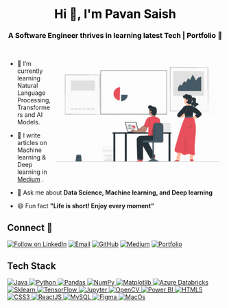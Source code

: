 <h1 align="center" style="color:black">Hi 👋, I'm Pavan Saish</h1>

<h3 align="center" style="color:black">A Software Engineer thrives in learning latest Tech | <a href="https://saish459.github.io/" target="_blank" style="text-decoration: none; color: black;">Portfolio</a> 🔗</h3>

<img align="right" alt="Coding" width="400" src="https://raw.githubusercontent.com/Saish459/Saish459/main/data_scientist.gif">
<br>

- 🌱 I’m currently learning Natural Language Processing, Transformers and AI Models.

- 📝 I write articles on Machine learning & Deep learning in [Medium](https://medium.com/@pavansaish) .

- 💬 Ask me about **Data Science, Machine learning, and Deep learning**

- 😄 Fun fact **"Life is short! Enjoy every moment"**


## Connect 🤝
<p align="left">
  <a href="https://www.linkedin.com/in/pavansaish" target="_blank"><img title="Follow on LinkedIn" src="https://img.shields.io/badge/LinkedIn-0077B5?style=for-the-badge&logo=linkedin&logoColor=white"/></a>
  <a href="mailto:pavannaruwork9@gmail.com"><img title="Email" src="https://img.shields.io/badge/Gmail-D14836?style=for-the-badge&logo=gmail&logoColor=white"/></a>
    <a href="https://github.com/Saish459"><img title="GitHub" src="https://img.shields.io/badge/GitHub-100000?style=for-the-badge&logo=github&logoColor=white"/></a>
  <a href="https://medium.com/@pavansaish"><img title="Medium" src="https://img.shields.io/badge/Medium-12100E?style=for-the-badge&logo=medium&logoColor=white"/></a>
  <a href="https://saish459.github.io/"><img title="Portfolio" src="https://img.shields.io/badge/Portfolio-%23000000.svg?style=for-the-badge&logo=firefox&logoColor=#FF7139"/></a>

</p>

## Tech Stack

<p align="left">
 <a href="#">
   <img alt="Java" src="https://img.shields.io/badge/Java-ED8B00?style=for-the-badge&logo=openjdk&logoColor=white" />
   <img alt="Python" src="https://img.shields.io/badge/python%20-%2314354C.svg?&style=for-the-badge&logo=python&logoColor=white"/>
  
  <img alt="Pandas" src="https://img.shields.io/badge/pandas%20-%23150458.svg?&style=for-the-badge&logo=pandas&logoColor=white" />
  <img alt="NumPy" src="https://img.shields.io/badge/numpy%20-%23013243.svg?&style=for-the-badge&logo=numpy&logoColor=white" />
  <img alt="Matplotlib" src="https://img.shields.io/badge/Matplotlib-%23ffffff.svg?style=for-the-badge&logo=Matplotlib&logoColor=black" />
    <img alt='Azure Databricks' src="https://img.shields.io/badge/Databricks-FF3621?style=for-the-badge&logo=Databricks&logoColor=white"/>

  <img alt="Sklearn" src="https://img.shields.io/badge/scikit--learn-%23F7931E.svg?style=for-the-badge&logo=scikit-learn&logoColor=white" />
  <img alt="TensorFlow" src="https://img.shields.io/badge/TensorFlow-FF6F00?style=for-the-badge&logo=tensorflow&logoColor=white"/>
  <img alt="Jupyter" src="https://img.shields.io/badge/Jupyter-F37626.svg?&style=for-the-badge&logo=Jupyter&logoColor=white"/>
  <img alt="OpenCV" src="https://img.shields.io/badge/OpenCV-27338e?style=for-the-badge&logo=OpenCV&logoColor=white"/>
  <img alt="Power BI" src="https://img.shields.io/badge/power_bi-F2C811?style=for-the-badge&logo=powerbi&logoColor=black"/>

  <img alt="HTML5" src="https://img.shields.io/badge/html5%20-%23E34F26.svg?&style=for-the-badge&logo=html5&logoColor=white"/>
  <img alt="CSS3" src="https://img.shields.io/badge/css3%20-%231572B6.svg?&style=for-the-badge&logo=css3&logoColor=white"/>
  <img alt="ReactJS" src="https://img.shields.io/badge/React-20232A?style=for-the-badge&logo=react&logoColor=61DAFB"/>
  
  <img alt='MySQL' src="https://img.shields.io/badge/SQL-MySQL?style=for-the-badge&logo=mysql&color=F29111"/>
  <img alt='Figma' src="https://img.shields.io/badge/Figma-F24E1E?style=for-the-badge&logo=figma&logoColor=white"/>
  <img alt='MacOs' src="https://img.shields.io/badge/mac%20os-000000?style=for-the-badge&logo=apple&logoColor=white"/>
 </a>
</p>
